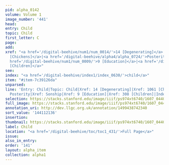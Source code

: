 ```yaml
---
pid: alpha_0142
volume: Volume 1
image_number: '441'
head:
entry: Child
topic: Child
first_letter: C
page:
add:
xref: "<a href='/digital-beehive/num1/num_0014/'>14 [Degenerating]</a>|<a href='/digital-beehive/num5/num_1429/'>1061
  [Chickens]</a>|<a href='/digital-beehive/alpha4/alpha_0724/'>Posterity</a>|<a href='/digital-beehive/alpha4/alpha_0898/'>Sonship</a>|<a
  href='/digital-beehive/num1/num_0009/'>9 [Education]</a>|<a href='/digital-beehive/num2/num_0352/'>308
  [Children]</a>"
see:
index: "<a href='/digital-beehive/index1/index_0630/'>child</a>"
item: "#item-7c39126da"
unparsed:
line: 'Entry: Child|Topic: Child|Xref: 14 [Degenerating]|Xref: 1061 [Chickens]|Xref:
  Posterity|Xref: Sonship|Xref: 9 [Education]|Xref: 308 [Children]|Index: child|#item-7c39126da'
selection: https://stacks.stanford.edu/image/iiif/ps974xt6740/1607_0440/333,2136,3110,693/full/0/default.jpg
full_image: https://stacks.stanford.edu/image/iiif/ps974xt6740/1607_0440/full/full/0/default.jpg
annotation_uri: http://dev.llgc.org.uk/annotation/1499438742340
sort_value: '144112136'
insertion:
thumbnail: https://stacks.stanford.edu/image/iiif/ps974xt6740/1607_0440/333,2136,600,180/250,/0/default.jpg
label: Child
location: "<a href='/digital-beehive/toc/toc1_431/'>Full Page</a>"
issue:
also_in_entry:
order: '141'
layout: alpha_item
collection: alpha1
---
```

